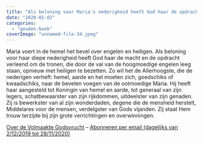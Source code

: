 ```yaml
---
title: "Als beloning voor Maria's nederigheid heeft God haar de opdracht gegeven te tronen"
date: "2020-01-02"
categories: 
  - "gouden-boek"
coverImage: "unnamed-file-34.jpeg"
---
```


Maria voert in de hemel het bevel over engelen en heiligen. Als beloning voor haar diepe nederigheid heeft God haar de macht en de opdracht verleend om de tronen, die door de val van de hoogmoedige engelen leeg staan, opnieuw met heiligen te bezetten. Zo wil het de Allerhoogste, die de nederigen verheft: hemel, aarde en hel moeten zich, goedschiks of kwaadschiks, naar de bevelen voegen van de ootmoedige Maria. Hij heeft haar aangesteld tot Koningin van hemel en aarde, tot generaal van zijn legers, schatbewaarster van zijn rijkdommen, uitdeelster van zijn genaden. Zij is bewerkster van al zijn wonderdaden, degene die de mensheid herstelt, Middelares voor de mensen, verdelgster van Gods vijanden. Zij staat Hem trouw terzijde bij zijn grote verrichtingen en overwinningen.

[Over de Volmaakte Godsvrucht](/blog/een-jaar-lang-volmaakte-godsvrucht/) – [Abonneren per email (dagelijks van 2/12/2019 tot 28/11/2020)](http://eepurl.com/9RKvX)
